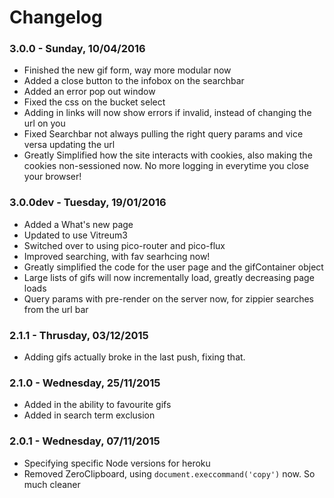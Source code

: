 # Changelog

### 3.0.0 - Sunday, 10/04/2016
- Finished the new gif form, way more modular now
- Added a close button to the infobox on the searchbar
- Added an error pop out window
- Fixed the css on the bucket select
- Adding in links will now show errors if invalid, instead of changing the url on you
- Fixed Searchbar not always pulling the right query params and vice versa updating the url
- Greatly Simplified how the site interacts with cookies, also making the cookies non-sessioned now. No more logging in everytime you close your browser!


### 3.0.0dev - Tuesday, 19/01/2016
- Added a What's new page
- Updated to use Vitreum3
- Switched over to using pico-router and pico-flux
- Improved searching, with fav searhcing now!
- Greatly simplified the code for the user page and the gifContainer object
- Large lists of gifs will now incrementally load, greatly decreasing page loads
- Query params with pre-render on the server now, for zippier searches from the url bar


### 2.1.1 - Thrusday, 03/12/2015
* Adding gifs actually broke in the last push, fixing that.

### 2.1.0 - Wednesday, 25/11/2015
* Added in the ability to favourite gifs
* Added in search term exclusion

### 2.0.1 - Wednesday, 07/11/2015
* Specifying specific Node versions for heroku
* Removed ZeroClipboard, using `document.execcommand('copy')` now. So much cleaner
